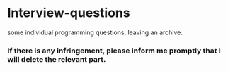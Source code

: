 # Interview-questions
some individual programming questions, leaving an archive.

### If there is any infringement, please inform me promptly that I will delete the relevant part.
